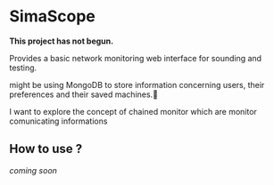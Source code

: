 # SimaScope
**This project has not begun.**

Provides a basic network monitoring web interface for sounding and testing.

might be using MongoDB to store information concerning users, their preferences and their saved machines.🥭

I want to explore the concept of chained monitor which are monitor comunicating informations
## How to use ?

*coming soon*
